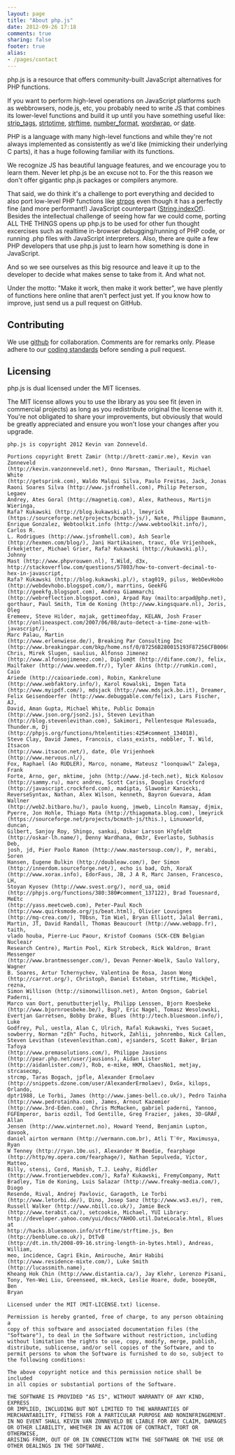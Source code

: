 ```yaml
---
layout: page
title: "About php.js"
date: 2012-09-26 17:18
comments: true
sharing: false
footer: true
alias:
- /pages/contact
---
```


php.js is a resource that offers community-built JavaScript alternatives for PHP functions.

If you want to perform high-level operations on JavaScript platforms such as webbrowsers, node.js, etc, you probably need to write JS that combines its lower-level functions and build it up until you have something useful like:
[strip_tags](http://phpjs.org/functions/strip_tags/),
[strtotime](http://phpjs.org/functions/strtotime/),
[strftime](http://phpjs.org/functions/strftime/),
[number_format](http://phpjs.org/functions/number_format/),
[wordwrap](http://phpjs.org/functions/wordwrap/), or
[date](http://phpjs.org/functions/date/).

PHP is a language with many high-level functions and while they're not always implemented as consistently as we'd like (mimicking their underlying C parts), it has a huge following familiar with its functions.

We recognize JS has beautiful language features, and we encourage you to learn them.
Never let php.js be an excuse not to.
For the this reason we don't offer gigantic php.js packages or compilers anymore.

That said, we do think it's a challenge to port everything and decided to also port low-level PHP functions like
[strpos](http://phpjs.org/functions/strpos/)
even though it has a perfectly fine (and more performant!) JavaScript counterpart ([String.indexOf](https://developer.mozilla.org/en-US/docs/JavaScript/Reference/Global_Objects/String/indexOf)).
Besides the intellectual challenge of seeing how far we could come, porting ALL THE THINGS opens up php.js to be used for
other fun thought excercises such as realtime in-browser debugging/running of PHP code, or running .php files with JavaScript interpreters.
Also, there are quite a few PHP developers that use php.js just to learn how something is done in JavaScript.

And so we see ourselves as this big resource and leave it up to the developer to decide what makes sense to take from it.
And what not.

Under the motto: "Make it work, then make it work better", we have plently of functions here online that aren't perfect just yet.
If you know how to improve, just send us a pull request on GitHub.

## Contributing

We use [github](http://github.com/kvz/phpjs) for collaboration. Comments are for remarks only.
Please adhere to our [coding standards](https://github.com/kvz/phpjs/wiki/DeveloperGuidelines) before
sending a pull request.

## Licensing

php.js is dual licensed under the MIT licenses.

The MIT license allows you to use the library as you see fit (even in commercial projects) as long as you redistribute original the license with it. You're not obligated to share your improvements, but obviously that would be greatly appreciated and ensure you won't lose your changes after you upgrade.

	php.js is copyright 2012 Kevin van Zonneveld.

	Portions copyright Brett Zamir (http://brett-zamir.me), Kevin van Zonneveld
	(http://kevin.vanzonneveld.net), Onno Marsman, Theriault, Michael White
	(http://getsprink.com), Waldo Malqui Silva, Paulo Freitas, Jack, Jonas
	Raoni Soares Silva (http://www.jsfromhell.com), Philip Peterson, Legaev
	Andrey, Ates Goral (http://magnetiq.com), Alex, Ratheous, Martijn Wieringa,
	Rafa? Kukawski (http://blog.kukawski.pl), lmeyrick
	(https://sourceforge.net/projects/bcmath-js/), Nate, Philippe Baumann,
	Enrique Gonzalez, Webtoolkit.info (http://www.webtoolkit.info/), Carlos R.
	L. Rodrigues (http://www.jsfromhell.com), Ash Searle
	(http://hexmen.com/blog/), Jani Hartikainen, travc, Ole Vrijenhoek,
	Erkekjetter, Michael Grier, Rafa? Kukawski (http://kukawski.pl), Johnny
	Mast (http://www.phpvrouwen.nl), T.Wild, d3x,
	http://stackoverflow.com/questions/57803/how-to-convert-decimal-to-hex-in-javascript,
	Rafa? Kukawski (http://blog.kukawski.pl/), stag019, pilus, WebDevHobo
	(http://webdevhobo.blogspot.com/), marrtins, GeekFG
	(http://geekfg.blogspot.com), Andrea Giammarchi
	(http://webreflection.blogspot.com), Arpad Ray (mailto:arpad@php.net),
	gorthaur, Paul Smith, Tim de Koning (http://www.kingsquare.nl), Joris, Oleg
	Eremeev, Steve Hilder, majak, gettimeofday, KELAN, Josh Fraser
	(http://onlineaspect.com/2007/06/08/auto-detect-a-time-zone-with-javascript/),
	Marc Palau, Martin
	(http://www.erlenwiese.de/), Breaking Par Consulting Inc
	(http://www.breakingpar.com/bkp/home.nsf/0/87256B280015193F87256CFB006C45F7),
	Chris, Mirek Slugen, saulius, Alfonso Jimenez
	(http://www.alfonsojimenez.com), Diplom@t (http://difane.com/), felix,
	Mailfaker (http://www.weedem.fr/), Tyler Akins (http://rumkin.com), Caio
	Ariede (http://caioariede.com), Robin, Kankrelune
	(http://www.webfaktory.info/), Karol Kowalski, Imgen Tata
	(http://www.myipdf.com/), mdsjack (http://www.mdsjack.bo.it), Dreamer,
	Felix Geisendoerfer (http://www.debuggable.com/felix), Lars Fischer, AJ,
	David, Aman Gupta, Michael White, Public Domain
	(http://www.json.org/json2.js), Steven Levithan
	(http://blog.stevenlevithan.com), Sakimori, Pellentesque Malesuada,
	Thunder.m, Dj (http://phpjs.org/functions/htmlentities:425#comment_134018),
	Steve Clay, David James, Francois, class_exists, nobbler, T. Wild, Itsacon
	(http://www.itsacon.net/), date, Ole Vrijenhoek (http://www.nervous.nl/),
	Fox, Raphael (Ao RUDLER), Marco, noname, Mateusz "loonquawl" Zalega, Frank
	Forte, Arno, ger, mktime, john (http://www.jd-tech.net), Nick Kolosov
	(http://sammy.ru), marc andreu, Scott Cariss, Douglas Crockford
	(http://javascript.crockford.com), madipta, Slawomir Kaniecki,
	ReverseSyntax, Nathan, Alex Wilson, kenneth, Bayron Guevara, Adam Wallner
	(http://web2.bitbaro.hu/), paulo kuong, jmweb, Lincoln Ramsay, djmix,
	Pyerre, Jon Hohle, Thiago Mata (http://thiagomata.blog.com), lmeyrick
	(https://sourceforge.net/projects/bcmath-js/this.), Linuxworld, duncan,
	Gilbert, Sanjoy Roy, Shingo, sankai, Oskar Larsson H?gfeldt
	(http://oskar-lh.name/), Denny Wardhana, 0m3r, Everlasto, Subhasis Deb,
	josh, jd, Pier Paolo Ramon (http://www.mastersoup.com/), P, merabi, Soren
	Hansen, Eugene Bulkin (http://doubleaw.com/), Der Simon
	(http://innerdom.sourceforge.net/), echo is bad, Ozh, XoraX
	(http://www.xorax.info), EdorFaus, JB, J A R, Marc Jansen, Francesco, LH,
	Stoyan Kyosev (http://www.svest.org/), nord_ua, omid
	(http://phpjs.org/functions/380:380#comment_137122), Brad Touesnard, MeEtc
	(http://yass.meetcweb.com), Peter-Paul Koch
	(http://www.quirksmode.org/js/beat.html), Olivier Louvignes
	(http://mg-crea.com/), T0bsn, Tim Wiel, Bryan Elliott, Jalal Berrami,
	Martin, JT, David Randall, Thomas Beaucourt (http://www.webapp.fr), taith,
	vlado houba, Pierre-Luc Paour, Kristof Coomans (SCK-CEN Belgian Nucleair
	Research Centre), Martin Pool, Kirk Strobeck, Rick Waldron, Brant Messenger
	(http://www.brantmessenger.com/), Devan Penner-Woelk, Saulo Vallory, Wagner
	B. Soares, Artur Tchernychev, Valentina De Rosa, Jason Wong
	(http://carrot.org/), Christoph, Daniel Esteban, strftime, Mick@el, rezna,
	Simon Willison (http://simonwillison.net), Anton Ongson, Gabriel Paderni,
	Marco van Oort, penutbutterjelly, Philipp Lenssen, Bjorn Roesbeke
	(http://www.bjornroesbeke.be/), Bug?, Eric Nagel, Tomasz Wesolowski,
	Evertjan Garretsen, Bobby Drake, Blues (http://tech.bluesmoon.info/), Luke
	Godfrey, Pul, uestla, Alan C, Ulrich, Rafal Kukawski, Yves Sucaet,
	sowberry, Norman "zEh" Fuchs, hitwork, Zahlii, johnrembo, Nick Callen,
	Steven Levithan (stevenlevithan.com), ejsanders, Scott Baker, Brian Tafoya
	(http://www.premasolutions.com/), Philippe Jausions
	(http://pear.php.net/user/jausions), Aidan Lister
	(http://aidanlister.com/), Rob, e-mike, HKM, ChaosNo1, metjay, strcasecmp,
	strcmp, Taras Bogach, jpfle, Alexander Ermolaev
	(http://snippets.dzone.com/user/AlexanderErmolaev), DxGx, kilops, Orlando,
	dptr1988, Le Torbi, James (http://www.james-bell.co.uk/), Pedro Tainha
	(http://www.pedrotainha.com), James, Arnout Kazemier
	(http://www.3rd-Eden.com), Chris McMacken, gabriel paderni, Yannoo,
	FGFEmperor, baris ozdil, Tod Gentille, Greg Frazier, jakes, 3D-GRAF, Allan
	Jensen (http://www.winternet.no), Howard Yeend, Benjamin Lupton, davook,
	daniel airton wermann (http://wermann.com.br), Atli T¨®r, Maximusya, Ryan
	W Tenney (http://ryan.10e.us), Alexander M Beedie, fearphage
	(http://http/my.opera.com/fearphage/), Nathan Sepulveda, Victor, Matteo,
	Billy, stensi, Cord, Manish, T.J. Leahy, Riddler
	(http://www.frontierwebdev.com/), Rafa? Kukawski, FremyCompany, Matt
	Bradley, Tim de Koning, Luis Salazar (http://www.freaky-media.com/), Diogo
	Resende, Rival, Andrej Pavlovic, Garagoth, Le Torbi
	(http://www.letorbi.de/), Dino, Josep Sanz (http://www.ws3.es/), rem,
	Russell Walker (http://www.nbill.co.uk/), Jamie Beck
	(http://www.terabit.ca/), setcookie, Michael, YUI Library:
	http://developer.yahoo.com/yui/docs/YAHOO.util.DateLocale.html, Blues at
	http://hacks.bluesmoon.info/strftime/strftime.js, Ben
	(http://benblume.co.uk/), DtTvB
	(http://dt.in.th/2008-09-16.string-length-in-bytes.html), Andreas, William,
	meo, incidence, Cagri Ekin, Amirouche, Amir Habibi
	(http://www.residence-mixte.com/), Luke Smith (http://lucassmith.name),
	Kheang Hok Chin (http://www.distantia.ca/), Jay Klehr, Lorenzo Pisani,
	Tony, Yen-Wei Liu, Greenseed, mk.keck, Leslie Hoare, dude, booeyOH, Ben
	Bryan

	Licensed under the MIT (MIT-LICENSE.txt) license.

	Permission is hereby granted, free of charge, to any person obtaining a
	copy of this software and associated documentation files (the
	"Software"), to deal in the Software without restriction, including
	without limitation the rights to use, copy, modify, merge, publish,
	distribute, sublicense, and/or sell copies of the Software, and to
	permit persons to whom the Software is furnished to do so, subject to
	the following conditions:

	The above copyright notice and this permission notice shall be included
	in all copies or substantial portions of the Software.

	THE SOFTWARE IS PROVIDED "AS IS", WITHOUT WARRANTY OF ANY KIND, EXPRESS
	OR IMPLIED, INCLUDING BUT NOT LIMITED TO THE WARRANTIES OF
	MERCHANTABILITY, FITNESS FOR A PARTICULAR PURPOSE AND NONINFRINGEMENT.
	IN NO EVENT SHALL KEVIN VAN ZONNEVELD BE LIABLE FOR ANY CLAIM, DAMAGES
	OR OTHER LIABILITY, WHETHER IN AN ACTION OF CONTRACT, TORT OR OTHERWISE,
	ARISING FROM, OUT OF OR IN CONNECTION WITH THE SOFTWARE OR THE USE OR
	OTHER DEALINGS IN THE SOFTWARE.

